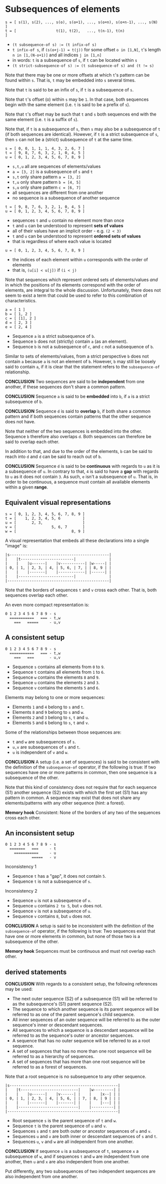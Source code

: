 
<!-- ======================================================================= -->
# Subsequences of elements

```
s = [ s(1), s(2), ..., s(o), s(o+1), ..., s(o+n), s(o+n-1), ..., s(N) ]
t = [                  t(1), t(2),   ..., t(n-1), t(n)                ]
```

* `(t subsequence-of s) := (t infix-of s)`
* `t infix-of s`, if `(s(o+j-1) = t(j))` for some offset `o in [1,N]`,
  `t`'s length `n in [1,(N-o+1)]` and all indices `j in [1,n]`
* in words: `t` is a subsequence of `s`, if `t` can be located within `s`
* `(t strict-subsequence-of s) := (t subsequence-of s) and (t != s)`

Note that there may be one or more offsets at which `t`'s pattern can be
found within `s`. That is, `t` may be embedded into `s` several times.

Note that `t` is said to be an infix of `s`, if `t` is a subsequence of `s`.

Note that `t`'s offset (o) within `s` may be `1`. In that case, both sequences
begin with the same element (i.e. `t` is said to be a prefix of `s`).

Note that `t`'s offset may be such that `t` and `s` both sequences end with
the same element (i.e. `t` is a suffix of `s`).

Note that, if `t` is a subsequence of `s`, then `s` may also be a subsequence of
`t` (if both sequences are identical). However, if `t` is a strict subsequence
of `s`, then `s` can not be a (strict) subsequence of `t` at the same time.

```
s = [ 0, 0, 1, 1, 1, 4, 3, 2, 6, 7 ]
t = [ 9, 8, 7, 6, 3, 2, 1, 0, 4, 5 ]
u = [ 0, 1, 2, 3, 4, 5, 6, 7, 8, 9 ]
```

* `s,t,u` all are sequences of elements/values
* `a = [3, 2]` is a subsequence of `s` and `t`
* `s,t` only share pattern `a = [3, 2]`
* `t,u` only share pattern `b = [4, 5]`
* `s,u` only share pattern `c = [6, 7]`
* all sequences are different from one another
* no sequence is a subsequence of another sequence

```
t = [ 9, 8, 7, 6, 3, 2, 1, 0, 4, 5 ]
u = [ 0, 1, 2, 3, 4, 5, 6, 7, 8, 9 ]
```

* sequences `t` and `u` contain no element more than once
* `t` and `u` can be understood to represent **sets of values**
* all of their values have an implicit order - e.g. `(2 < 3)`
* `t` and `u` can be understood to represent **ordered sets of values**
* that is regardless of where each value is located

```
u = [ 0, 1, 2, 3, 4, 5, 6, 7, 8, 9 ]
```

* the indices of each element within `u` corresponds with the order of elements
* that is, `(u[i] < u[j])` if `(i < j)`

Note that sequences which represent ordered sets of elements/values *and* in
which the positions of its elements correspond with the order of elements, are
integral to the whole discussion. Unfortunately, there does not seem to exist
a term that could be used to refer to this combination of characteristics.

```
a = [ 1 ]
b = [ 1, 2 ]
c = [ [1], 2 ]
d = [ 2, 3 ]
e = [ 2, 4 ]
```

* Sequence `a` is a strict subsequence of `b`.
* Sequence `b` does not (strictly) contain `a` (as an element).
* Sequence `b` is not a subsequence of `c`, and `c` not a subsequence of `b`.

Similar to sets of elements/values, from a strict perspective `b` does not
contain `a` because `a` is not an element of `b`. However, `b` may still be
loosely said to contain `a`, if it is clear that the statement refers to the
`subsequence-of` relationship.

**CONCLUSION**
Two sequences are said to be **independent** from one another,
if these sequences don't share a common pattern.

**CONCLUSION**
Sequence `a` is said to be **embedded** into `b`,
if `a` is a strict subsequence of `b`.

**CONCLUSION**
Sequence `d` is said to **overlap** `b`, if both share a common pattern and if
both sequences contain patterns that the other sequence does not have.

Note that neither of the two sequences is embedded into the other. Sequence `b`
therefore also overlaps `d`. Both sequences can therefore be said to overlap
each other.

In addition to that, and due to the order of the elements, `b` can be said to
reach into `d` and `d` can be said to reach out of `b`.

**CONCLUSION**
Sequence `d` is said to be **continuous** with regards to `u` as it is a
subsequence of `u`. In contrary to that, `4` is said to have a **gap** with
regards to `u` as it does not contain `3`. As such, `e` isn't a subsequence
of `u`. That is, in order to be continuous, a sequence must contain all
available elements within a given **range**.

<!-- ======================================================================= -->
## Equivalent visual representations

```
s = [ 0, 1, 2, 3, 4, 5, 6, 7, 8, 9 ]
t = [    1, 2, 3, 4, 5, 6          ]
u = [       2, 3,                  ]
v = [                5, 6, 7       ]
w = [                         8, 9 ]
```

A visual representation that embeds all these declarations
into a single "image" is:

```
|s---------------------------------------------|
|    |t------------------------|               |
|    |    |u------|    |v-----------| |w-----| |
| 0, | 1, | 2, 3, | 4, | 5, 6, | 7, | | 8, 9 | |
|    |    |-------|    |------------| |------| |
|    |-------------------------|               |
|----------------------------------------------|
```

Note that the borders of sequences `t` and `v` cross each other.
That is, both sequences overlap each other.

An even more compact representation is:

```
0 1 2 3 4 5 6 7 8 9 - s
  ===========   === - t,w
    ===   =====     - u,v
```

<!-- ======================================================================= -->
## A consistent setup

```
0 1 2 3 4 5 6 7 8 9 - s
  ===========   === - t,w
    ===   ===       - u,v
```

* Sequence `s` contains all elements from `0` to `9`.
* Sequence `t` contains all elements from `1` to `6`.
* Sequence `w` contains the elements `8` and `9`.
* Sequence `u` contains the elements `2` and `3`.
* Sequence `v` contains the elements `5` and `6`.

Elements may belong to one or more sequences:

* Elements `1` and `4` belong to `s` and `t`.
* Elements `8` and `9` belong to `s` and `w`.
* Elements `2` and `3` belong to `s`, `t` and `u`.
* Elements `5` and `6` belong to `s`, `t` and `v`.

Some of the relationships between those sequences are:

* `t` and `w` are subsequences of `s`.
* `u,v` are subsequences of `s` and `t`.
* `u` is independent of `v` and `w`.

**CONCLUSION**
A setup (i.e. a set of sequences) is said to be consistent with the definition
of the `subsequence-of` operator, if the following is true: If two sequences
have one or more patterns in common, then one sequence is a subsequence of
the other.

Note that this kind of consistency does not require that for each sequence (S1)
another sequence (S2) exists with which the first set (S1) has any pattern in
common. A sequence may exist that does not share any elements/patterns with any
other sequence (hint: a forest).

**Memory hook**
Consistent: None of the borders of any two of the sequences cross each other.

<!-- ======================================================================= -->
## An inconsistent setup

```
0 1 2 3 4 5 6 7 8 9 - s
  =======   ===     - t
    ===========     - u
            =====   - v
```

Inconsistency 1

* Sequence `t` has a "gap", it does not contain `5`.
* Sequence `t` is not a subsequence of `s`.

Inconsistency 2

* Sequence `u` is not a subsequence of `v`.
* Sequence `u` contains `2 to 5`, but `v` does not.
* Sequence `v` is not a subsequence of `u`.
* Sequence `v` contains `8`, but `u` does not.

**CONCLUSION**
A setup is said to be inconsistent with the definition of the `subsequence-of`
operator, if the following is true: Two sequences exist that have one or more
elements in common, but none of those two is a subsequence of the other.

**Memory hook**
Sequences must be continuous and must not overlap each other.

<!-- ======================================================================= -->
## derived statements

**CONCLUSION**
With regards to a consistent setup, the following references may be used:

* The next outer sequence (S2) of a subsequence (S1) will be
  referred to as the subsequence's (S1) parent sequence (S2).
* The sequence to which another sequence is its parent sequence
  will be referred to as one of the parent sequence's child sequence.
* All inner sequences of an outer sequence will be referred
  to as the outer sequence's inner or descendant sequences.
* All sequences to which a sequence is a descendant sequence will
  be referred to as the sequence's outer or ancestor sequences.
* A sequence that has no outer sequence will be referred to as a root sequence.
* A set of sequences that has no more than one root sequence will be
  referred to as a hierarchy of sequences.
* A set of sequences that has more than one root sequence will be
  referred to as a forest of sequences.

Note that a root sequence is no subsequence to any other sequence.

```
|s-------------------------------------------------|
|    |t--------------------------|    |w---------| |
|    |    |u------|    |v------| |    |    |x--| | |
| 0, | 1, | 2, 3, | 4, | 5, 6, | | 7, | 8, | 9 | | |
|    |    |-------|    |-------| |    |    |---| | |
|    |---------------------------|    |----------| |
|--------------------------------------------------|
```

* Root sequence `s` is the parent sequence of `t` and `w`.
* Sequence `t` is the parent sequence of `u` and `v`.
* Sequences `s` and `t` are both outer or ancestor sequences of `u` and `v`.
* Sequences `u` and `v` are both inner or descendant sequences of `s` and `t`.
* Sequences `u`, `v` and `w` are all independent from one another.

**CONCLUSION**
If sequence `u` is a subsequence of `t`, sequence `x` a subsequence of `w`,
and if sequences `t` and `w` are independent from one another, then `u` and `x`
are also independent from one another.

Put differently, any two subsequences of two independent sequences are also
independent from one another.
